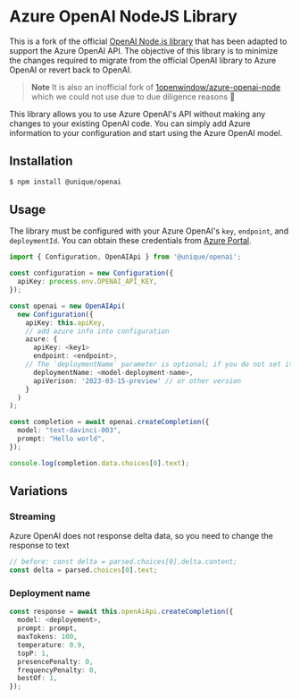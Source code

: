 # Azure OpenAI NodeJS Library

This is a fork of the official [OpenAI Node.js library](https://github.com/openai/openai-node) that has been adapted to support the Azure OpenAI API. The objective of this library is to minimize the changes required to migrate from the official OpenAI library to Azure OpenAI or revert back to OpenAI.

> **Note**
> It is also an inofficial fork of [1openwindow/azure-openai-node](https://github.com/1openwindow/azure-openai-node) which we could not use due to due diligence reasons 🥇 

This library allows you to use Azure OpenAI's API without making any changes to your existing OpenAI code. You can simply add Azure information to your configuration and start using the Azure OpenAI model.

## Installation

```bash
$ npm install @unique/openai
```

## Usage

The library must be configured with your Azure OpenAI's `key`, `endpoint`, and `deploymentId`. You can obtain these credentials from [Azure Portal](https://portal.azure.com).

```ts
import { Configuration, OpenAIApi } from '@unique/openai';

const configuration = new Configuration({
  apiKey: process.env.OPENAI_API_KEY,
});

const openai = new OpenAIApi(
  new Configuration({
    apiKey: this.apiKey,
    // add azure info into configuration
    azure: {
      apiKey: <key1>
      endpoint: <endpoint>,
    // The `deploymentName` parameter is optional; if you do not set it, you need to put it in the request parameter
      deploymentName: <model-deployment-name>,
      apiVerison: '2023-03-15-preview' // or other version
    }
  )
);

const completion = await openai.createCompletion({
  model: "text-davinci-003",
  prompt: "Hello world",
});

console.log(completion.data.choices[0].text);

```

## Variations
### Streaming
Azure OpenAI does not response delta data, so you need to change the response to text
```ts
// before: const delta = parsed.choices[0].delta.content;
const delta = parsed.choices[0].text;
```

### Deployment name
```ts
const response = await this.openAiApi.createCompletion({
  model: <deployement>,
  prompt: prompt,
  maxTokens: 100,
  temperature: 0.9,
  topP: 1,
  presencePenalty: 0,
  frequencyPenalty: 0,
  bestOf: 1,
});
```
